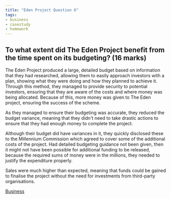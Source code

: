 ```yaml
---
title: "Eden Project Question 6"
tags:
- business
- casestudy
- homework
---
```


## To what extent did The Eden Project benefit from the time spent on its budgeting? (16 marks)

The Eden Project produced a large, detailed budget based on information that they had researched, allowing them to easily approach investors with a plan, showing what they were doing and how they planned to achieve it. Through this method, they managed to provide security to potential investors, ensuring that they are aware of the costs and where money was being allocated. Because of this, more money was given to The Eden project, ensuring the success of the scheme.

As they managed to ensure their budgeting was accurate, they reduced the budget variance, meaning that they didn't need to take drastic actions to ensure that they had enough money to complete the project.

Although their budget did have variances in it, they quickly disclosed these to the Millennium Commission which agreed to cover some of the additional costs of the project. Had detailed budgeting guidance not been given, then it might not have been possible for additional funding to be released, because the required sums of money were in the millions, they needed to justify the expenditure properly.

Sales were much higher than expected, meaning that funds could be gained to finalise the project without the need for investments from third-party organisations.

[Business](/Business)